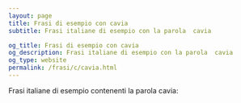 ```yaml
---
layout: page
title: Frasi di esempio con cavia 
subtitle: Frasi italiane di esempio con la parola  cavia

og_title: Frasi di esempio con cavia 
og_description: Frasi italiane di esempio con la parola  cavia
og_type: website
permalink: /frasi/c/cavia.html
---
```


Frasi italiane di esempio contenenti la parola cavia:



